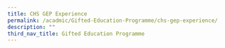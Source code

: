 ```yaml
---
title: CHS GEP Experience
permalink: /acadmic/Gifted-Education-Programme/chs-gep-experience/
description: ""
third_nav_title: Gifted Education Programme
---
```

